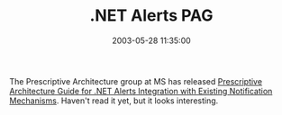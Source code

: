 ﻿---
layout: post
title: ".NET Alerts PAG"
comments: false
date: 2003-05-28 11:35:00
categories:
 - Technology
subtext-id: 9df44861-3718-4fe9-a6f2-ea9a82b39fb5
alias: /blog/NET-Alerts-PAG.aspx
---


The Prescriptive Architecture group at MS has released [Prescriptive Architecture Guide for .NET Alerts Integration with Existing Notification Mechanisms](http://www.microsoft.com/downloads/details.aspx?familyid=5dd53f9e-afa6-4cae-8cfe-8966378d9a3e&displaylang=en). Haven't read it yet, but it looks interesting.
